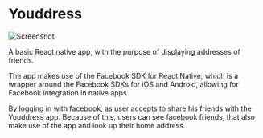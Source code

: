 # Youddress

![Screenshot](http://i.giphy.com/26ufdIKAY10kArl5e.gif)

A basic React native app, with the purpose of displaying addresses of friends.

The app makes use of the Facebook SDK for React Native, 
which is a wrapper around the Facebook SDKs for iOS and Android, 
allowing for Facebook integration in native apps. 

By logging in with facebook, as user accepts to share his friends with the Youddress app.
Because of this, users can see facebook friends, that also make use of the app and look up their home address.
